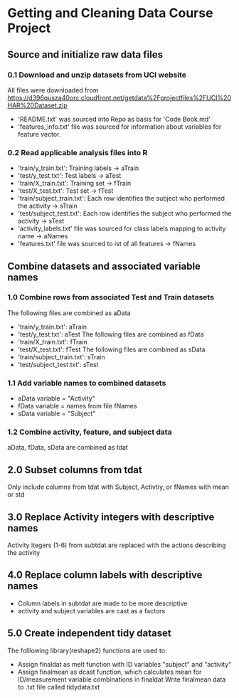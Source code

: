 # Getting and Cleaning Data Course Project

## Source and initialize raw data files
### 0.1 Download and unzip datasets from UCI website
All files were downloaded from https://d396qusza40orc.cloudfront.net/getdata%2Fprojectfiles%2FUCI%20HAR%20Dataset.zip
- 'README.txt' was sourced into Repo as basis for 'Code Book.md'
- 'features_info.txt' file was sourced for information about variables for feature vector.
### 0.2 Read applicable analysis files into R
- 'train/y_train.txt': Training labels -> aTrain
- 'test/y_test.txt': Test labels -> aTest
- 'train/X_train.txt': Training set -> fTrain
- 'test/X_test.txt': Test set -> fTest
- 'train/subject_train.txt': Each row identifies the subject who performed the activity -> sTrain
- 'test/subject_test.txt': Each row identifies the subject who performed the activity -> sTest
- 'activity_labels.txt' file was sourced for class labels mapping to activity name -> aNames
- 'features.txt' file was sourced to ist of all features -> fNames

## Combine datasets and associated variable names
### 1.0 Combine rows from associated Test and Train datasets
The following files are combined as aData
- 'train/y_train.txt': aTrain
- 'test/y_test.txt': aTest
The following files are combined as fData
- 'train/X_train.txt': fTrain
- 'test/X_test.txt': fTest
The following files are combined as sData
- 'train/subject_train.txt': sTrain
- 'test/subject_test.txt': sTest
### 1.1 Add variable names to combined datasets
- aData variable = "Activity"
- fData variable = names from file fNames
- sData variable = "Subject"
### 1.2 Combine activity, feature, and subject data
aData, fData, sData are combined as tdat

## 2.0 Subset columns from tdat
Only include columns from tdat with Subject, Activtiy, or fNames with mean or std

## 3.0 Replace Activity integers with descriptive names
Activity itegers (1-6) from subtdat are replaced with the actions describing the activity

## 4.0 Replace column labels with descriptive names
- Column labels in subtdat are made to be more descriptive
- activity and subject variables are cast as a factors

## 5.0 Create independent tidy dataset
The folllowing library(reshape2) functions are used to:
- Assign finaldat as melt function with ID variables "subject" and "activity"
- Assign finalmean as dcast function, which calculates mean for ID/measurement variable combinations in finaldat
Write finalmean data to .txt file called tidydata.txt
